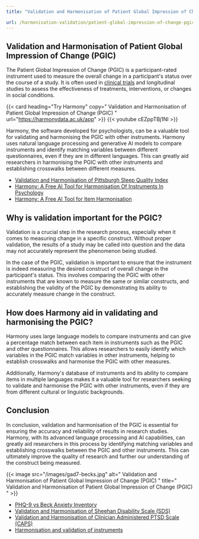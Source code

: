 ```yaml
---
title: "Validation and Harmonisation of Patient Global Impression of Change (PGIC)"

url: /harmonisation-validation/patient-global-impression-of-change-pgic
---
```


## Validation and Harmonisation of Patient Global Impression of Change (PGIC)

The Patient Global Impression of Change (PGIC) is a participant-rated instrument used to measure the overall change in a participant's status over the course of a study. It is often used in [clinical trials](https://clinicaltrialrisk.org/) and longitudinal studies to assess the effectiveness of treatments, interventions, or changes in social conditions.

{{< card heading="Try Harmony" copy=" Validation and Harmonisation of Patient Global Impression of Change (PGIC) " url="https://harmonydata.ac.uk/app" >}}
{{< youtube cEZppTBj1NI >}}

Harmony, the software developed for psychologists, can be a valuable tool for validating and harmonising the PGIC with other instruments. Harmony uses natural language processing and generative AI models to compare instruments and identify matching variables between different questionnaires, even if they are in different languages. This can greatly aid researchers in harmonising the PGIC with other instruments and establishing crosswalks between different measures.

* [Validation and Harmonisation of Pittsburgh Sleep Quality Index](/harmonisation-validation/pittsburgh-sleep-quality-index)
* [Harmony: A Free AI Tool for Harmonisation Of Instruments In Psychology](/item-harmonisation/harmony-a-free-ai-tool-for-harmonisation-of-instruments-in-psychology)
* [Harmony: A Free AI Tool for Item Harmonisation](/item-harmonisation/harmony-a-free-ai-tool-for-item-harmonisation)

## Why is validation important for the PGIC?

Validation is a crucial step in the research process, especially when it comes to measuring change in a specific construct. Without proper validation, the results of a study may be called into question and the data may not accurately represent the phenomenon being studied.

In the case of the PGIC, validation is important to ensure that the instrument is indeed measuring the desired construct of overall change in the participant's status. This involves comparing the PGIC with other instruments that are known to measure the same or similar constructs, and establishing the validity of the PGIC by demonstrating its ability to accurately measure change in the construct.

## How does Harmony aid in validating and harmonising the PGIC?

Harmony uses large language models to compare instruments and can give a percentage match between each item in instruments such as the PGIC and other questionnaires. This allows researchers to easily identify which variables in the PGIC match variables in other instruments, helping to establish crosswalks and harmonise the PGIC with other measures.

Additionally, Harmony's database of instruments and its ability to compare items in multiple languages makes it a valuable tool for researchers seeking to validate and harmonise the PGIC with other instruments, even if they are from different cultural or linguistic backgrounds.

## Conclusion

In conclusion, validation and harmonisation of the PGIC is essential for ensuring the accuracy and reliability of results in research studies. Harmony, with its advanced language processing and AI capabilities, can greatly aid researchers in this process by identifying matching variables and establishing crosswalks between the PGIC and other instruments. This can ultimately improve the quality of research and further our understanding of the construct being measured. 


{{< image src="/images/gad7-becks.jpg" alt=" Validation and Harmonisation of Patient Global Impression of Change (PGIC) " title=" Validation and Harmonisation of Patient Global Impression of Change (PGIC) " >}}









* [PHQ-9 vs Beck Anxiety Inventory](/compare-harmonise-instruments/phq-9-vs-beck-anxiety-inventory/)
* [Validation and Harmonisation of Sheehan Disability Scale (SDS)](/harmonisation-validation/sheehan-disability-scale-sds)
* [Validation and Harmonisation of Clinician Administered PTSD Scale (CAPS)](/harmonisation-validation/clinician-administered-ptsd-scale-caps)
* [Harmonisation and validation of instruments](/harmonisation-validation/)
